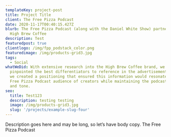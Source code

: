 ```yaml
---
templateKey: project-post
title: Project Title
client: The Free Pizza Podcast
date: 2020-11-17T00:40:15.427Z
blurb: The Free Pizza Podcast (along with the Daniel White Show) partnered with
  High Brew Coffee
description: Test
featuredpost: true
clientlogo: /img/fpp_podstack_color.png
featuredimage: /img/products-grid3.jpg
tags:
  - Social
whatWeDid: With extensive research into the High Brew Coffee brand, we first
  pinpointed the best differentiators to reference in the advertisement. Then,
  we created a positioning that ensured this information would resonate with the
  Free Pizza Podcast audience of creators while maintaining the podcast’s voice
  and tone.
seo:
  title: Test123
  description: testing testing
  image: /img/products-grid3.jpg
  slug: '/projects/example-slug-four'
---
```


Description goes here and may be long, so let’s have body copy. The Free Pizza Podcast
